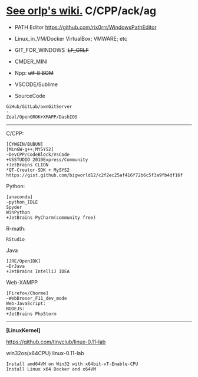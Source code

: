 #  [See orlp's wiki.](https://github.com/orlp/dev-on-windows/wiki)  C/CPP/ack/ag


- PATH Editor
  https://github.com/rix0rrr/WindowsPathEditor

- Linux_in_VM/Docker
  VirtualBox;
  VMWARE;
  etc
- GIT_FOR_WINDOWS :~~LF_CRLF~~
- CMDER_MINI
- Npp: ~~utf-8 BOM~~
- VSCODE/Sublime
- SourceCode
```
GiHub/GitLab/ownGitServer
- 
Zeal/OpenGROK+XMAPP/DashIOS
```
--------------------------------


C/CPP:
```
[CYWGIN/BUBUN]
[MinGW-g++;MYSYS2]
~DevCPP/CodeBlock/VsCode
+VSSTUDIO 2010Express/Community
+JetBrains CLION
*QT-Creator-SDK + MySYS2 https://gist.github.com/bigworld12/c2f2ec25af416f72b6c5f3a9fb4df16f
```
Python:
```
[anaconda]
~python_IDLE
Spyder
WinPython
+JetBrains PyCharm(community free)
```
R-math:
```
RStudio
```

Java
```
[JRE/OpenJDK]
~DrJava
+JetBrains IntelliJ IDEA
```

Web-XAMPP
```
[Firefox/Chorme]
~WebBroser_F11_dev_mode
Web-JavaScript: 
NODEJS:
+JetBrains PhpStorm
```
----------------------------------

**[LinuxKernel]**

https://github.com/tinyclub/linux-0.11-lab



win32os(x64CPU) linux-0.11-lab
```
Install amd64VM on Win32 with x64bit-vT-Enable-CPU
Install Linux x64 Docker and x64VM
```
